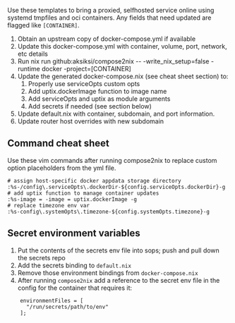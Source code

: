 Use these templates to bring a proxied, selfhosted service online using systemd tmpfiles and oci containers. Any fields that need updated are flagged like `[CONTAINER]`.

1. Obtain an upstream copy of docker-compose.yml if available
1. Update this docker-compose.yml with container, volume, port, network, etc details
1. Run nix run github:aksiksi/compose2nix -- -write_nix_setup=false -runtime docker -project=[CONTAINER]
1. Update the generated docker-compose.nix (see cheat sheet section) to:
    1. Properly use serviceOpts custom opts
    1. Add uptix.dockerImage function to image name
    1. Add serviceOpts and uptix as module arguments
    1. Add secrets if needed (see section below)
1. Update default.nix with container, subdomain, and port information.
1. Update router host overrides with new subdomain

## Command cheat sheet
Use these vim commands after running compose2nix to replace custom option placeholders from the yml file.
```code
# assign host-specific docker appdata storage directory
:%s-/config\.serviceOpts\.dockerDir-${config.serviceOpts.dockerDir}-g
# add uptix function to manage container updates
:%s-image = -image = uptix.dockerImage -g
# replace timezone env var
:%s-config\.systemOpts\.timezone-${config.systemOpts.timezone}-g
```

## Secret environment variables
1. Put the contents of the secrets env file into sops; push and pull down the secrets repo
1. Add the secrets binding to `default.nix`
1. Remove those environment bindings from `docker-compose.nix`
1. After running `compose2nix` add a reference to the secret env file in the config for the container that requires it:
```code
    environmentFiles = [
      "/run/secrets/path/to/env"
    ];
```

